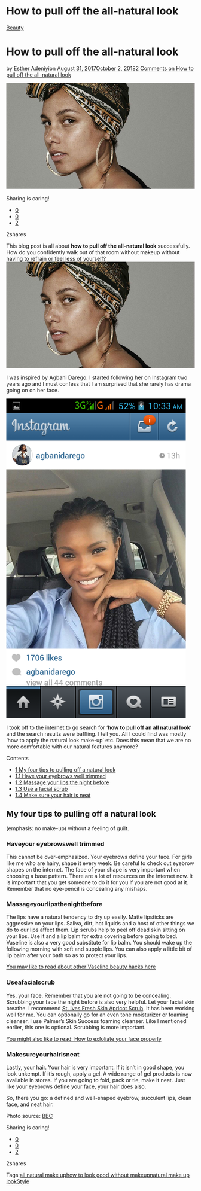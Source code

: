 # How to pull off the all-natural look

[Beauty](https://estheradeniyi.com/category/beauty/)
# How to pull off the all-natural look

by [Esther Adeniyi](https://estheradeniyi.com/author/esther-adeniyi/)on [August 31, 2017October 2, 2018](https://estheradeniyi.com/how-to-pull-off-all-natural-look/)[2 Comments on How to pull off the all-natural look](https://estheradeniyi.com/how-to-pull-off-all-natural-look/#comments)

![](images\AliciaKeysnomakeup.jpg)

Sharing is caring!

- [0](https://www.facebook.com/sharer/sharer.php?u=https%3A%2F%2Festheradeniyi.com%2Fhow-to-pull-off-all-natural-look%2F&amp;t=How%20to%20pull%20off%20the%20all-natural%20look)
- [0](https://twitter.com/intent/tweet?text=How%20to%20pull%20off%20the%20all-natural%20look&amp;url=https%3A%2F%2Festheradeniyi.com%2Fhow-to-pull-off-all-natural-look%2F)
- [2](#)

2shares

This blog post is all about **how to pull off the all-natural look** successfully. How do you confidently walk out of that room without makeup without having to refrain or feel less of yourself?[![Alicia Keys on no makeup](images\AliciaKeysnomakeup.jpg)](images\AliciaKeysnomakeup.jpg)

I was inspired by Agbani Darego. I started following her on Instagram two years ago and I must confess that I am surprised that she rarely has drama going on on her face.

[![](images\Screenshot_2015-08-29-10-33-57.png)](http://4.bp.blogspot.com/-lGCvAn1l1p4/VelIY_jLgAI/AAAAAAAAGNo/D6O78LjpeGk/s1600/Screenshot_2015-08-29-10-33-57.png)

I took off to the internet to go search for &#x2018;**how to pull off an all natural look**&#x2018; and the search results were baffling. I tell you. All I could find was mostly &#x2018;how to apply the natural look make-up&#x2019; etc. Does this mean that we are no more comfortable with our natural features anymore?

Contents

- [1 My four tips to pulling off a natural look](#My_four_tips_to_pulling_off_a_natural_look)
- [1.1 Have your eyebrows well&#xA0;trimmed](#Have_your_eyebrows_welltrimmed)
- [1.2 Massage your lips the night before](#Massage_your_lips_the_night_before)
- [1.3 Use a facial scrub](#Use_a_facial_scrub)
- [1.4 Make sure your hair is neat](#Make_sure_your_hair_is_neat)

## My four tips to pulling off a natural look

(emphasis: no make-up) without a feeling of guilt.

### Haveyour eyebrowswell&#xA0;trimmed

This cannot be over-emphasized. Your eyebrows define your face. For girls like me who are hairy, shape it every week. Be careful to check out eyebrow shapes on the internet. The face of your shape is very important when choosing a base pattern. There are a lot of resources on the internet now. It is important that you get someone to do it for you if you are not good at it. Remember that no eye-pencil is concealing any mishaps.

### Massageyourlipsthenightbefore

The lips have a natural tendency to dry up easily. Matte lipsticks are aggressive on your lips. Saliva, dirt, hot liquids and a host of other things we do to our lips affect them. Lip scrubs help to peel off dead skin sitting on your lips. Use it and a lip balm for extra covering before going to bed. Vaseline is also a very good substitute for lip balm. You should wake up the following morning with soft and supple lips. You can also apply a little bit of lip balm after your&#xA0;bath so as to protect your lips.

[You may like to read about other Vaseline beauty hacks here](https://estheradeniyi.com/these-vaseline-beauty-hacks-will-make/)

### Useafacialscrub

Yes, your face. Remember that you are not going to be concealing. Scrubbing your face the night before is also very helpful. Let your facial skin breathe. I recommend [St. Ives Fresh Skin Apricot Scrub](https://estheradeniyi.com/st-ives-fresh-skin-apricot-scrub/). It has been working well for me. You can optionally go for an even tone moisturizer or foaming cleanser. I use Palmer&#x2019;s Skin Success foaming cleanser. Like I mentioned earlier, this one is optional. Scrubbing is more important.

[You might also like to read: How to exfoliate your face properly](https://estheradeniyi.com/best-tips-to-exfoliating-your-face/)

### Makesureyourhairisneat

Lastly, your hair. Your hair is very important. If it isn&#x2019;t in good shape, you look unkempt. If it&#x2019;s rough, apply a gel. A wide range of gel products is now available in stores. If you are going to fold, pack or tie, make it neat. Just like your eyebrows define your face, your hair does also.

So, there you go: a defined and well-shaped eyebrow, succulent lips, clean face, and neat hair.

Photo source: [BBC](http://www.bbc.co.uk/newsbeat/article/36448438/alicia-keys-on-nomakeup-women-feel-we-need-to-please-everyone)

Sharing is caring!

- [0](https://www.facebook.com/sharer/sharer.php?u=https%3A%2F%2Festheradeniyi.com%2Fhow-to-pull-off-all-natural-look%2F&amp;t=How%20to%20pull%20off%20the%20all-natural%20look)
- [0](https://twitter.com/intent/tweet?text=How%20to%20pull%20off%20the%20all-natural%20look&amp;url=https%3A%2F%2Festheradeniyi.com%2Fhow-to-pull-off-all-natural-look%2F)
- [2](#)

2shares

Tags:[all natural make up](https://estheradeniyi.com/tag/all-natural-make-up/)[how to look good without makeup](https://estheradeniyi.com/tag/how-to-look-good-without-makeup/)[natural make up look](https://estheradeniyi.com/tag/natural-make-up-look/)[Style](https://estheradeniyi.com/tag/style/)